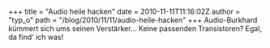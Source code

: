 +++
title = "Audio heile hacken"
date = 2010-11-11T11:16:02Z
author = "typ_o"
path = "/blog/2010/11/11/audio-heile-hacken"
+++
Audio-Burkhard kümmert sich ums seinen Verstärker... Keine passenden
Transistoren? Egal, da find' ich was!
